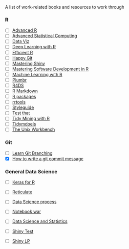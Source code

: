 
A list of work-related books and resources to work through

### R
- [ ] [Advanced R](https://adv-r.hadley.nz/)
- [ ] [Advanced Statistical Computing](https://bookdown.org/rdpeng/advstatcomp/)
- [ ] [Data Viz](https://serialmentor.com/dataviz/)
- [ ] [Deep Learning with R](https://blog.rstudio.com/2018/09/12/getting-started-with-deep-learning-in-r/)
- [ ] [Efficient R](https://csgillespie.github.io/efficientR/)
- [ ] [Happy Git](https://www.rstudio.com/resources/videos/happy-git-and-gihub-for-the-user-tutorial/)
- [ ] [Mastering Shiny](https://mastering-shiny.org/)
- [ ] [Mastering Software Development in R](https://bookdown.org/rdpeng/RProgDA/)
- [ ] [Machine Learning with R](https://shirinsplayground.netlify.com/2018/06/intro_to_ml_workshop_heidelberg/)
- [ ] [Plumbr](https://rviews.rstudio.com/2018/08/30/slack-and-plumber-part-one/)
- [ ] [R4DS](http://r4ds.had.co.nz/introduction.html)
- [ ] [R Markdown](https://bookdown.org/yihui/rmarkdown/)
- [ ] [R packages](http://r-pkgs.had.co.nz/)
- [ ] [rrtools](https://annakrystalli.me/rrtools-repro-research/intro.html)
- [ ] [Styleguide](http://style.tidyverse.org/)
- [ ] [Test that](http://r-pkgs.had.co.nz/tests.html)
- [ ] [Tidy Mining with R](https://www.tidytextmining.com/)
- [ ] [Tidymdoels](https://rviews.rstudio.com/2019/06/19/a-gentle-intro-to-tidymodels/)
- [ ] [The Unix Workbench](https://seankross.com/the-unix-workbench/index.html)

### Git 
- [ ] [Learn Git Branching](https://learngitbranching.js.org/)
- [x] [How to write a git commit message](https://chris.beams.io/posts/git-commit/)

### General Data Science
- [ ] [Keras for R](https://blog.rstudio.com/2017/09/05/keras-for-r/)
- [ ] [Reticulate](https://rstudio.github.io/reticulate/)
- [ ] [Data Science process](https://simplystatistics.org/2018/09/14/divergent-and-convergent-phases-of-data-analysis/)
- [ ] [Notebook war](https://yihui.name/en/2018/09/notebook-war/)
- [ ] [Data Science and Statistics](https://www.youtube.com/watch?v=C1zMUjHOLr4)
- [ ] [Shiny Test](https://github.com/rstudio/shinytest)
- [ ] [Shiny LP](https://github.com/jasdumas/shinyLP)

